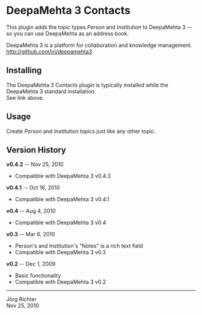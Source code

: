
DeepaMehta 3 Contacts
=====================

This plugin adds the topic types *Person* and *Institution* to DeepaMehta 3 -- so you can use DeepaMehta as an address book.

DeepaMehta 3 is a platform for collaboration and knowledge management.  
<http://github.com/jri/deepamehta3>


Installing
----------

The DeepaMehta 3 Contacts plugin is typically installed while the DeepaMehta 3 standard installation.  
See link above.


Usage
-----

Create *Person* and *Institution* topics just like any other topic.


Version History
---------------

**v0.4.2** -- Nov 25, 2010

* Compatible with DeepaMehta 3 v0.4.3

**v0.4.1** -- Oct 16, 2010

* Compatible with DeepaMehta 3 v0.4.1

**v0.4** -- Aug 4, 2010

* Compatible with DeepaMehta 3 v0.4

**v0.3** -- Mar 6, 2010

* Person's and Institution's "Notes" is a rich text field
* Compatible with DeepaMehta 3 v0.3

**v0.2** -- Dec  1, 2009

* Basic functionality
* Compatible with DeepaMehta 3 v0.2


------------
Jörg Richter  
Nov 25, 2010
